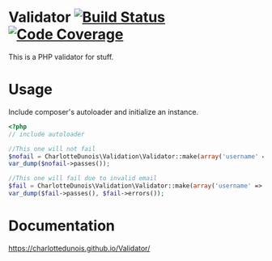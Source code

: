 # Validator [![Build Status](https://scrutinizer-ci.com/g/CharlotteDunois/Validator/badges/build.png?b=master)](https://scrutinizer-ci.com/g/CharlotteDunois/Validator/build-status/master) [![Code Coverage](https://scrutinizer-ci.com/g/CharlotteDunois/Validator/badges/coverage.png?b=master)](https://scrutinizer-ci.com/g/CharlotteDunois/Validator/?branch=master)

This is a PHP validator for stuff.

# Usage
Include composer's autoloader and initialize an instance.

```php
<?php
// include autoloader

//This one will not fail
$nofail = CharlotteDunois\Validation\Validator::make(array('username' => 'CharlotteDunois', 'email' => 'noreply@github.com'), array('username' => 'string|required|min:5|max:75', 'email' => 'email'));
var_dump($nofail->passes());

//This one will fail due to invalid email
$fail = CharlotteDunois\Validation\Validator::make(array('username' => 'CharlotteDuois', 'email' => 'noreply@githubcom'), array('username' => 'string|required|min:5|max:75', 'email' => 'email'));
var_dump($fail->passes(), $fail->errors());
```

# Documentation
https://charlottedunois.github.io/Validator/
